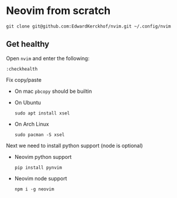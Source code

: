 # Neovim from scratch

```
git clone git@github.com:EdwardKerckhof/nvim.git ~/.config/nvim
```

## Get healthy

Open `nvim` and enter the following:

```
:checkhealth
```

Fix copy/paste

- On mac `pbcopy` should be builtin

- On Ubuntu

  ```
  sudo apt install xsel
  ```

- On Arch Linux

  ```
  sudo pacman -S xsel
  ```

Next we need to install python support (node is optional)

- Neovim python support

  ```
  pip install pynvim
  ```

- Neovim node support

  ```
  npm i -g neovim
  ```

